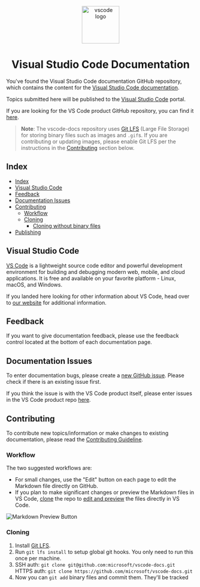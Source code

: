 <p align="center">
  <img alt="vscode logo" src="images/logo-stable.png" width="100px" />
  <h1 align="center">Visual Studio Code Documentation</h1>
</p>

You've found the Visual Studio Code documentation GitHub repository, which contains the content for the [Visual Studio Code documentation](https://code.visualstudio.com/docs).

Topics submitted here will be published to the [Visual Studio Code](https://code.visualstudio.com) portal.

If you are looking for the VS Code product GitHub repository, you can find it [here](https://github.com/microsoft/vscode).

>**Note**: The vscode-docs repository uses [Git LFS](https://git-lfs.github.com/) (Large File Storage) for storing binary files such as images and `.gif`s. If you are contributing or updating images, please enable Git LFS per the instructions in the [Contributing](#cloning) section below.

## Index

- [Index](#index)
- [Visual Studio Code](#visual-studio-code)
- [Feedback](#feedback)
- [Documentation Issues](#documentation-issues)
- [Contributing](#contributing)
  - [Workflow](#workflow)
  - [Cloning](#cloning)
    - [Cloning without binary files](#cloning-without-binary-files)
- [Publishing](#publishing)

## Visual Studio Code

[VS Code](https://code.visualstudio.com/) is a lightweight source code editor and powerful development environment for building and debugging modern web, mobile, and cloud applications. It is free and available on your favorite platform - Linux, macOS, and Windows.

If you landed here looking for other information about VS Code, head over to [our website](https://code.visualstudio.com) for additional information.

## Feedback

If you want to give documentation feedback, please use the feedback control located at the bottom of each documentation page.

## Documentation Issues

To enter documentation bugs, please create a [new GitHub issue](https://github.com/microsoft/vscode-docs/issues). Please check if there is an existing issue first.

If you think the issue is with the VS Code product itself, please enter issues in the VS Code product repo [here](https://github.com/microsoft/vscode/issues).

## Contributing

To contribute new topics/information or make changes to existing documentation, please read the [Contributing Guideline](./CONTRIBUTING.md#contributing).

### Workflow

The two suggested workflows are:

- For small changes, use the "Edit" button on each page to edit the Markdown file directly on GitHub.
- If you plan to make significant changes or preview the Markdown files in VS Code, [clone](#cloning) the repo to [edit and preview](https://code.visualstudio.com/docs/languages/markdown) the files directly in VS Code.

![Markdown Preview Button](images/MDPreviewButton.png)

### Cloning

1. Install [Git LFS](https://git-lfs.github.com/).
2. Run `git lfs install` to setup global git hooks. You only need to run this once per machine.
3. SSH auth: `git clone git@github.com:microsoft/vscode-docs.git`<br>HTTPS auth: `git clone https://github.com/microsoft/vscode-docs.git`
4. Now you can `git add` binary files and commit them. They'll be tracked 
